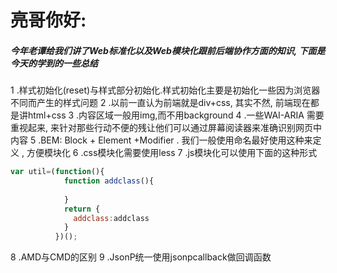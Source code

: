 # 亮哥你好:

##### 今年老谭给我们讲了Web标准化以及Web模块化跟前后端协作方面的知识, 下面是今天的学到的一些总结

1 .样式初始化(reset)与样式部分初始化.样式初始化主要是初始化一些因为浏览器不同而产生的样式问题
2 .以前一直认为前端就是div+css, 其实不然, 前端现在都是讲html+css
3 .内容区域一般用img,而不用background
4 .一些WAI-ARIA 需要重视起来, 来针对那些行动不便的残让他们可以通过屏幕阅读器来准确识别网页中内容
5 .BEM: Block + Element +Modifier . 我们一般使用命名最好使用这种来定义 , 方便模块化
6 .css模块化需要使用less
7 .js模块化可以使用下面的这种形式
```javascript
var util=(function(){
            function addclass(){
            
            }
            return {
              addclass:addclass
            }
          })();
```
8 .AMD与CMD的区别
9 .JsonP统一使用jsonpcallback做回调函数
